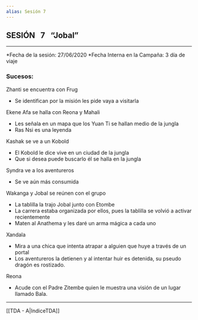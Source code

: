 ```yaml
---
alias: Sesión 7
---
```


## SESIÓN   7   “Jobal” 
---
  
*Fecha de la sesión: 27/06/2020
*Fecha Interna en la Campaña: 3 día de viaje
 
### **Sucesos:**
Zhanti se encuentra con Frug
-  Se identifican por la misión les pide vaya a visitarla   

Ekene Afa se halla con Reona y Mahali
-   Les señala en un mapa que los Yuan Ti se hallan medio de la jungla
-   Ras Nsi es una leyenda
    
Kashak se ve a un Kobold   
-   El Kobold le dice vive en un ciudad de la jungla    
-   Que si desea puede buscarlo él se halla en la jungla
    
Syndra ve a los aventureros  
-   Se ve aún más consumida
      
Wakanga y Jobal se reúnen con el grupo   
-   La tablilla la trajo Jobal junto con Etombe
-   La carrera estaba organizada por ellos, pues la tablilla se volvió a activar recientemente    
-   Maten al Anathema y les daré un arma mágica a cada uno
    
Xandala
-   Mira a una chica que intenta atrapar a alguien que huye a través de un portal
-   Los aventureros la detienen y al intentar huir es detenida, su pseudo dragón es rostizado.
    
Reona    
-   Acude con el Padre Zitembe quien le muestra una visión de un lugar llamado Bala. 

---
[[TDA - A|IndiceTDA]]
  
